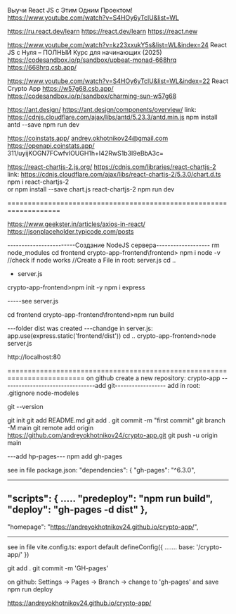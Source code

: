 Выучи React JS с Этим Одним Проектом!
https://www.youtube.com/watch?v=S4HOy6yTclU&list=WL

https://ru.react.dev/learn
https://react.dev/learn
https://react.new

https://www.youtube.com/watch?v=kz23xxukY5s&list=WL&index=24   React JS c Нуля – ПОЛНЫЙ Курс для начинающих (2025)
https://codesandbox.io/p/sandbox/upbeat-monad-668hrq
https://668hrq.csb.app/

https://www.youtube.com/watch?v=S4HOy6yTclU&list=WL&index=22
React Crypto App
https://w57g68.csb.app/
https://codesandbox.io/p/sandbox/charming-sun-w57g68

https://ant.design/
https://ant.design/components/overview/
link: https://cdnjs.cloudflare.com/ajax/libs/antd/5.23.3/antd.min.js
npm install antd --save
npm run dev


https://coinstats.app/      andrey.okhotnikov24@gmail.com
https://openapi.coinstats.app/     311/uyijKOGN7FCwfvIOUGH1h+I42RwS1b3I9eBbA3c=


https://react-chartjs-2.js.org/
https://cdnjs.com/libraries/react-chartjs-2
link: https://cdnjs.cloudflare.com/ajax/libs/react-chartjs-2/5.3.0/chart.d.ts
         npm i react-chartjs-2  
or 
         npm install --save chart.js react-chartjs-2
npm run dev


===================================================================

https://www.geekster.in/articles/axios-in-react/
https://jsonplaceholder.typicode.com/posts

------------------------Создание NodeJS сервера-------------------
rm node_modules 
cd frontend
crypto-app-frontend\frontend> npm i
node -v   //check if node works
//Create a File in root: server.js
cd ..
 + server.js

crypto-app-frontend>npm init -y
npm i express

-----see server.js

cd frontend
crypto-app-frontend\frontend>npm run build

---folder dist was created 
---chandge in server.js: app.use(express.static('frontend/dist'))
cd ..
crypto-app-frontend>node server.js


http://localhost:80

=========================================================================
on github create a new repository: crypto-app
---------------------------------add git------------------
add in root: .gitignore     node-modeles

git --version

git init
    git add README.md
git add .
git commit -m "first commit"
git branch -M main
git remote add origin https://github.com/andreyokhotnikov24/crypto-app.git
git push -u origin main


---add hp-pages---
npm add gh-pages

see in file package.json:
"dependencies": {
    "gh-pages": "^6.3.0",

-----------------
  "scripts": {
.....
    "predeploy": "npm run build",
    "deploy": "gh-pages -d dist"
  },
----------------
 "homepage": "https://andreyokhotnikov24.github.io/crypto-app/",

--------------------------
see in file vite.config.ts:
export default defineConfig({
  .......
  base: '/crypto-app/'
})

git add .
git commit -m 'GH-pages'


on github: Settings -> Pages -> Branch -> change to 'gh-pages' and save
npm run deploy

https://andreyokhotnikov24.github.io/crypto-app/